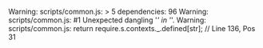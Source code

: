 Warning: scripts/common.js: > 5 dependencies: 96
Warning: scripts/common.js:  #1 Unexpected dangling '_' in '_'.
Warning: scripts/common.js:     return require.s.contexts._.defined[str]; // Line 136, Pos 31
